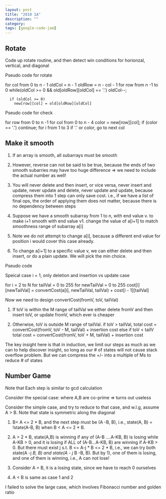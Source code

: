 ```yaml
---
layout: post
title: "2010 1A"
description: ""
category: 
tags: [google-code-jam]
---
```


Rotate
----
Code up rotate routine, and then detect win conditions for horionzal, vertical, and diagonal

Pseudo code for rotate

  for col from 0 to n - 1
    oldCol = n - 1
    oldRow = n - col - 1
    for row from n -1 to 0
      while(oldCol >= 0 && old[oldRow][oldCol] == '.')
        oldCol--;

      if (oldCol >= 0)
        new[row][col] = old[oldRow][oldCol]

Pseudo code for check

  for row from 0 to n -1
    for col from 0 to n - 4 
      color = new[row][col];
      if (color == '.')
        continue;
      for i from 1 to 3
        if '.' or color, go to next col

Make it smooth
----

  1. If an array is smooth, all subarrays must be smooth

  2. However, reverse can not be said to be true, because the ends of two smooth subarries may have too huge difference => we need to include the actual number as well!

  3. You will never delete and then insert, or vice versa, never insert and update, never update and delete, never update and update, because
compress them into 1 step can only save cost. i.e., if we have a list of final ops, the order of applying them does not matter, because there is no dependency between steps

  4. Suppose we have a smooth subarray from 1 to n, with end value v. to make i+1 smooth with end value v1. change the value of a[i+1] to match smoothness range of subarray a[i] 

  5. Note we do not attempt to change a[i], because a different end value for position i would cover this case already.

  6. To change a[i+1] to a specific value v, we can either delete and then insert, or do a plain update. We will pick the min choice.
  

Pseudo code

  Speical case i = 1, only deletion and insertion vs update case

  for i = 2 to N
    for tailVal = 0 to 255
      for newTailVal = 0 to 255
        cost[i][newTailVal] = convertCost(a[i], newTailVal, tailVal) + cost[i - 1][tailVal]
      
Now we need to design convertCost(fromV, toV, tailVal)

  1. If toV is within the M range of tailVal
    we either delete fromV and then insert toV, or update fromV, which ever is cheaper

  2. Otherwise, toV is outside M range of tailVal.
      if toV > tailVal,
        total cost = convertCost(fromV, toV - M, tailVal) + insertion cost
      else if toV < tailV
        total cost = convertCost(fromV, toV + M, tailVal) + insertion cost

The key insight here is that in induction, we limit our steps as much as we can to help discover insight, so long as our # of states will not cause
stack overflow problem. But we can compress the +/- into a multiple of Ms to reduce # of states

Number Game      
-------
Note that Each step is similar to gcd calculation

Consider the special case: where A,B are co-prime => turns out useless

Consider the simple case, and try to reduce to that case, and w.l.g, assume A > B. Note that state is symmetric along the diagonal

  1. B< A <= 2 * B, and the next step must be (A -B, B), i.e., state(A, B) = !state(A-B, B)
    when B < A <= 2 * B. 

  2. A > 2 * B, state(A,B) is winning if any of (A-B ....A-KB, B) is losing while A-KB > 0, and it is losing if ALL of (A-B...A-KB, B) are winning if A-KB > 0. But
there must exist j s.t. B <= A-j * B <= 2 * B, i.e., we can try both state(A -j *B, B) and state(A - j* B -B, B). But by 1), one of them is
losing, and one of them is winning, i.e., A can not lose!

  3. Consider A = B, it is a losing state, since we have to reach 0 ourselves

  4. A < B is same as case 1 and 2

I failed to solve the large case, which involves Fibonacci number and golden ratio
